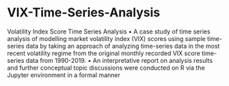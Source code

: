 # VIX-Time-Series-Analysis
Volatility Index Score Time Series Analysis
 • A case study of time series analysis of modelling market volatility index (VIX) scores using sample 
 time-series data by taking an approach of analyzing time-series data in the most recent volatility 
 regime from the original monthly recorded VIX score time-series data from 1990-2019.
 • An interpretative report on analysis results and further conceptual topic discussions were 
 conducted on R via the Jupyter environment in a formal manner
